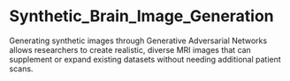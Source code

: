 # Synthetic_Brain_Image_Generation
Generating synthetic images through Generative Adversarial
Networks allows researchers to create realistic, diverse MRI
images that can supplement or expand existing datasets
without needing additional patient scans.
